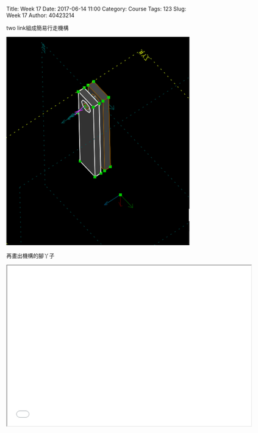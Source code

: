 Title: Week 17
Date: 2017-06-14 11:00
Category: Course
Tags: 123
Slug: Week 17
Author: 40423214

two link組成簡易行走機構

<img src="./../data/w17/123.PNG" width="480" />

再畫出機構的腳丫子
<iframe src="./../data/w17/walk-html.html" width="640" height="420"></iframe>